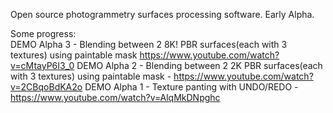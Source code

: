 Open source photogrammetry surfaces processing software. Early Alpha.
  
Some progress:  
DEMO Alpha 3 - Blending between 2 8K! PBR surfaces(each with 3 textures) using paintable mask https://www.youtube.com/watch?v=cMtayP6I3_0
DEMO Alpha 2 - Blending between 2 2K PBR surfaces(each with 3 textures) using paintable mask - https://www.youtube.com/watch?v=2CBqoBdKA2o 
DEMO Alpha 1 - Texture panting with UNDO/REDO - https://www.youtube.com/watch?v=AlqMkDNpghc  

